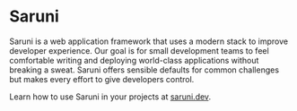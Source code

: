 # Saruni

Saruni is a web application framework that uses a modern stack to improve developer experience. Our goal is for small development teams to feel comfortable writing and deploying world-class applications without breaking a sweat. Saruni offers sensible defaults for common challenges but makes every effort to give developers control.

Learn how to use Saruni in your projects at [saruni.dev](https://saruni.dev/docs/overview).
